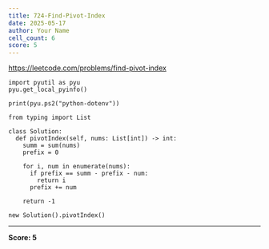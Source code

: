 ```yaml
---
title: 724-Find-Pivot-Index
date: 2025-05-17
author: Your Name
cell_count: 6
score: 5
---
```


https://leetcode.com/problems/find-pivot-index


```
import pyutil as pyu
pyu.get_local_pyinfo()
```


```
print(pyu.ps2("python-dotenv"))
```


```
from typing import List
```


```
class Solution:
  def pivotIndex(self, nums: List[int]) -> int:
    summ = sum(nums)
    prefix = 0

    for i, num in enumerate(nums):
      if prefix == summ - prefix - num:
        return i
      prefix += num

    return -1
```


```
new Solution().pivotIndex()
```


---
**Score: 5**